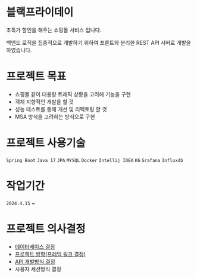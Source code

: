 # 블랙프라이데이
초특가 할인을 해주는 쇼핑몰 서비스 입니다.


백엔드 로직을 집중적으로 개발하기 위하여 프론트와 분리한 REST API 서버로 개발을 하였습니다.

# 프로젝트 목표
* 쇼핑몰 같이 대용량 트래픽 상황을 고려해 기능을 구현
* 객체 지향적인 개발을 할 것
* 성능 테스트를 통해 개선 및 리펙토링 할 것
* MSA 방식을 고려하는 방식으로 구현

# 프로젝트 사용기술
`Spring Boot` `Java 17` `JPA` `MYSQL` `Docker` `Intellij IDEA` `K6` `Grafana` `Influxdb`

# 작업기간
`2024.4.15` ~ 

# 프로젝트 의사결정

+ [데이터베이스 결정](https://github.com/f-lab-edu/black-friday/wiki/%EB%8D%B0%EC%9D%B4%ED%84%B0%EB%B2%A0%EC%9D%B4%EC%8A%A4-%EA%B2%B0%EC%A0%95)
+ [프로젝트 방향(프레임 워크 결정)](https://github.com/f-lab-edu/black-friday/wiki/%ED%94%84%EB%A1%9C%EC%A0%9D%ED%8A%B8-%EB%B0%A9%ED%96%A5(%ED%94%84%EB%A0%88%EC%9E%84%EC%9B%8C%ED%81%AC-%EA%B2%B0%EC%A0%95))
+ [API 개발방식 결정](https://github.com/f-lab-edu/black-friday/wiki/API-%EA%B0%9C%EB%B0%9C%EB%B0%A9%EC%8B%9D-%EA%B3%A0%EC%B4%AC)
+ 사용자 세션방식 결정
